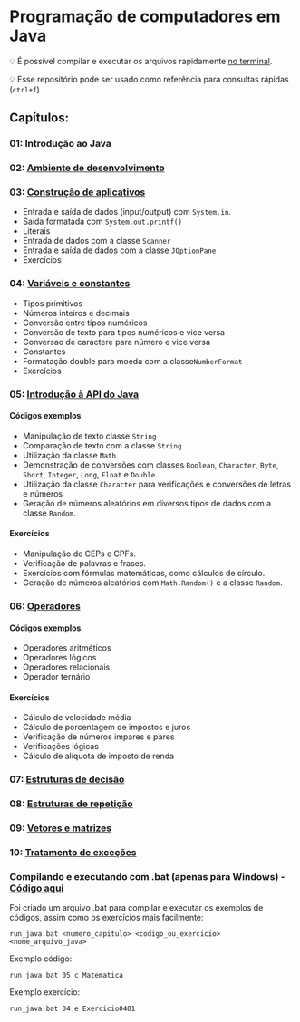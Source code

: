 # Programação de computadores em Java

:bulb: É possível compilar e executar os arquivos rapidamente [no terminal](https://github.com/felipeaugustox/programacao-de-computadores-em-java#compilando-e-executando-com-bat-apenas-para-windows---código-aqui).

:bulb: Esse repositório pode ser usado como referência para consultas rápidas (```ctrl+f```)

## Capítulos:

### 01: Introdução ao Java
### 02: [Ambiente de desenvolvimento](https://github.com/felipeaugustox/programacao-de-computadores-em-java/tree/master/capitulo02)
### 03: [Construção de aplicativos](https://github.com/felipeaugustox/programacao-de-computadores-em-java/tree/master/capitulo03)
* Entrada e saída de dados (input/output) com ```System.in```.
* Saída formatada com ```System.out.printf()```
* Literais
* Entrada de dados com a classe ```Scanner```
* Entrada e saída de dados com a classe ```JOptionPane```
* Exercícios
### 04: [Variáveis e constantes](https://github.com/felipeaugustox/programacao-de-computadores-em-java/tree/master/capitulo04)
  * Tipos primitivos
  * Números inteiros e decimais
  * Conversão entre tipos numéricos
  * Conversão de texto para tipos numéricos e vice versa
  * Conversao de caractere para número e vice versa
  * Constantes
  * Formatação double para moeda com a classe```NumberFormat```
  * Exercícios

### 05: [Introdução à API do Java](https://github.com/felipeaugustox/programacao-de-computadores-em-java/tree/master/capitulo05)

#### Códigos exemplos
* Manipulação de texto classe ```String```
* Comparação de texto com a classe ```String```
* Utilização da classe ```Math```
* Demonstração de conversões com classes ```Boolean```, ```Character```, ```Byte```, ```Short```, ```Integer```, ```Long```, ```Float``` e ```Double```.
* Utilização da classe ```Character``` para verificações e conversões de letras e números
* Geração de números aleatórios em diversos tipos de dados com a classe ```Random```.

#### Exercícios
* Manipulação de CEPs e CPFs.
* Verificação de palavras e frases.
* Exercícios com fórmulas matemáticas, como cálculos de círculo.
* Geração de números aleatórios com ```Math.Random()``` e a classe ```Random```.

### 06: [Operadores](https://github.com/felipeaugustox/programacao-de-computadores-em-java/tree/master/capitulo06)

#### Códigos exemplos
* Operadores aritméticos 
* Operadores lógicos
* Operadores relacionais
* Operador ternário

#### Exercícios
* Cálculo de velocidade média
* Cálculo de porcentagem de impostos e juros
* Verificação de números impares e pares
* Verificações lógicas
* Cálculo de alíquota de imposto de renda

### 07: [Estruturas de decisão](https://github.com/felipeaugustox/programacao-de-computadores-em-java/tree/master/capitulo07)

### 08: [Estruturas de repetição](https://github.com/felipeaugustox/programacao-de-computadores-em-java/tree/master/capitulo08)

### 09: [Vetores e matrizes](https://github.com/felipeaugustox/programacao-de-computadores-em-java/tree/master/capitulo09)

### 10: [Tratamento de exceções](https://github.com/felipeaugustox/programacao-de-computadores-em-java/tree/master/capitulo10)


### Compilando e executando com .bat (apenas para Windows) - [Código aqui](https://gist.github.com/felipeaugustox/22dd2baa94238bf4fed4ab73d99e699f)
Foi criado um arquivo .bat para compilar e executar os exemplos de códigos, assim como os exercícios mais facilmente:
```
run_java.bat <numero_capitulo> <codigo_ou_exercicio> <nome_arquivo_java>
```
Exemplo código:
```
run_java.bat 05 c Matematica
```
Exemplo exercício:
```
run_java.bat 04 e Exercicio0401
```